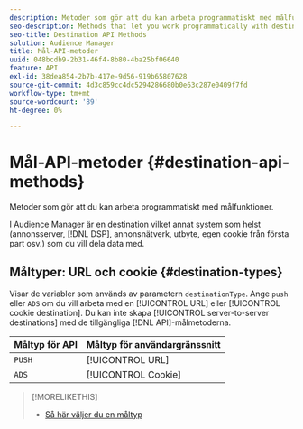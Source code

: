 ```yaml
---
description: Metoder som gör att du kan arbeta programmatiskt med målfunktioner.
seo-description: Methods that let you work programmatically with destination features.
seo-title: Destination API Methods
solution: Audience Manager
title: Mål-API-metoder
uuid: 048bcdb9-2b31-46f4-8b80-4ba25bf06640
feature: API
exl-id: 38dea854-2b7b-417e-9d56-919b65807628
source-git-commit: 4d3c859cc4dc5294286680b0e63c287e0409f7fd
workflow-type: tm+mt
source-wordcount: '89'
ht-degree: 0%

---
```


# Mål-API-metoder {#destination-api-methods}

Metoder som gör att du kan arbeta programmatiskt med målfunktioner.

<!-- c_destinations_api.xml -->

I Audience Manager är en destination vilket annat system som helst (annonsserver, [!DNL DSP], annonsnätverk, utbyte, egen cookie från första part osv.) som du vill dela data med.

## Måltyper: URL och cookie {#destination-types}

Visar de variabler som används av parametern `destinationType`. Ange `push` eller `ADS` om du vill arbeta med en [!UICONTROL URL] eller [!UICONTROL cookie destination]. Du kan inte skapa [!UICONTROL server-to-server destinations] med de tillgängliga [!DNL API]-målmetoderna.

<!-- r_destination_types.xml -->

| Måltyp för API | Måltyp för användargränssnitt |
|---|---|
| `PUSH` | [!UICONTROL URL] |
| `ADS` | [!UICONTROL Cookie] |

>[!MORELIKETHIS]
>
>* [Så här väljer du en måltyp](../../../features/destinations/destinations.md)
